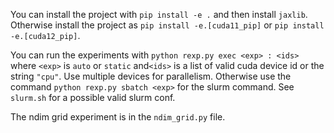 You can install the project with `pip install -e .` and then install `jaxlib`. Otherwise install the project as `pip install -e.[cuda11_pip]` or `pip install -e.[cuda12_pip]`.

You can run the experiments with `python rexp.py exec <exp> : <ids>` where `<exp>` is `auto` or `static` and`<ids>` is a list of valid cuda device id or the string `"cpu"`. Use multiple devices for parallelism. Otherwise use the command `python rexp.py sbatch <exp>` for the slurm command. See `slurm.sh` for a possible valid slurm conf.

The ndim grid experiment is in the `ndim_grid.py` file.